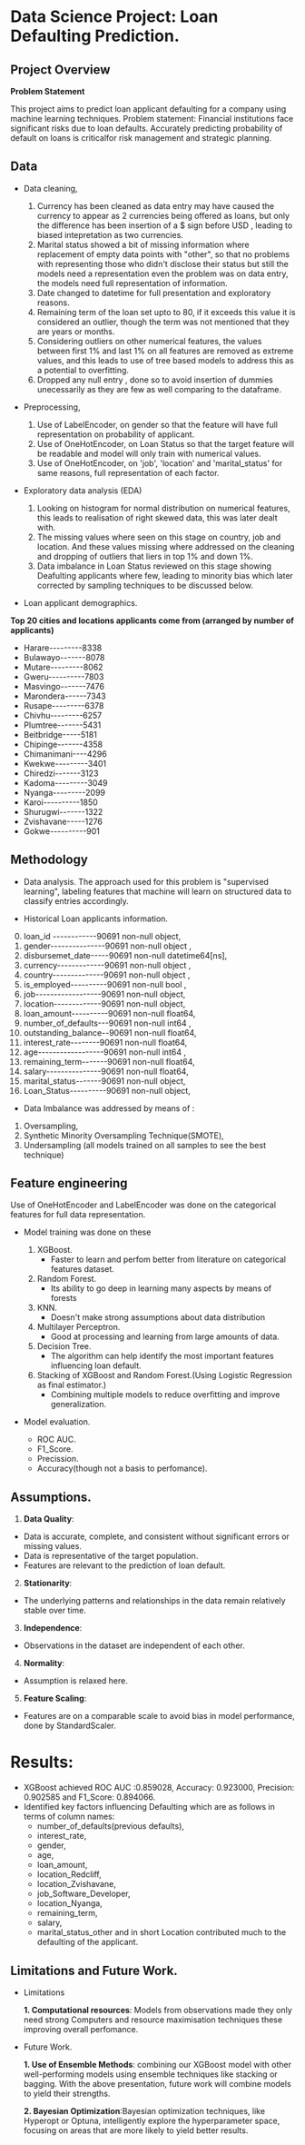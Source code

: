 # Data Science Project: Loan Defaulting Prediction.

## Project Overview
**Problem Statement**

This project aims to predict loan applicant defaulting for a company using machine learning techniques.
Problem statement: Financial institutions face significant risks due to loan defaults. Accurately predicting probability of default on loans is criticalfor risk management and strategic planning.

## Data
  - Data cleaning,
    1. Currency has been cleaned as data entry may have caused the currency to appear as 2 currencies being offered as loans, but only the difference has been insertion of a $ sign before USD , leading to biased intepretation as two currencies.
    2. Marital status showed a bit of missing information where replacement of empty data points with "other", so that no problems with representing those who didn't disclose their status but still the models need a representation even the problem was on data entry, the models need full representation of information.
    3. Date changed to datetime for full presentation and exploratory reasons.
    4. Remaining term of the loan set upto to 80, if it exceeds this value it is considered an outlier, though the term was not mentioned that they are years or months.
    5. Considering outliers on other numerical features, the values between first 1% and last 1% on all features are removed as extreme values, and this leads to use of tree based models to address this as a potential to overfitting.
    6. Dropped any null entry , done so to avoid insertion of dummies unecessarily as they are few as well comparing to the dataframe.
  - Preprocessing,
    1. Use of LabelEncoder, on gender so that the feature will have full representation on probability of applicant.
    2. Use of OneHotEncoder, on Loan Status so that the target feature will be readable and model will only train with numerical values.
    3. Use of OneHotEncoder, on 'job', 'location' and 'marital_status' for same reasons, full representation of each factor.
    
  - Exploratory data analysis (EDA)
    1. Looking on histogram for normal distribution on numerical features, this leads to realisation of right skewed data, this was later dealt with.
    2. The missing values where seen on this stage on country, job and location. And these values missing where addressed on the cleaning and dropping of outliers that liers in top 1% and down 1%.
    3. Data imbalance in Loan Status reviewed on this stage showing Deafulting applicants where few, leading to minority bias which later corrected by sampling techniques to be discussed below.

  
* Loan applicant demographics.
  
**Top 20 cities and locations applicants come from  (arranged by number of applicants)**
  
- Harare---------8338
- Bulawayo-------8078
- Mutare---------8062
- Gweru----------7803
- Masvingo-------7476
- Marondera------7343
- Rusape---------6378
- Chivhu---------6257
- Plumtree-------5431
- Beitbridge-----5181
- Chipinge-------4358
- Chimanimani----4296
- Kwekwe---------3401
- Chiredzi-------3123
- Kadoma---------3049
- Nyanga---------2099
- Karoi----------1850
- Shurugwi-------1322
- Zvishavane-----1276
- Gokwe----------901

## Methodology
* Data analysis.
  The approach used for this problem is "supervised learning", labeling features that machine will learn on structured data to classify entries accordingly.
  
* Historical Loan applicants information.
  
0.    loan_id ------------90691 non-null  object,        
1.   gender---------------90691 non-null  object ,       
2.   disbursemet_date-----90691 non-null  datetime64[ns],
3.   currency-------------90691 non-null  object ,       
4.   country--------------90691 non-null  object ,       
5.   is_employed----------90691 non-null  bool  ,        
6.   job------------------90691 non-null  object,        
7.   location-------------90691 non-null  object,        
8.   loan_amount----------90691 non-null  float64,       
9.   number_of_defaults---90691 non-null  int64 ,        
10.  outstanding_balance--90691 non-null  float64,       
11.  interest_rate--------90691 non-null  float64,       
12.  age------------------90691 non-null  int64 ,        
13.  remaining_term-------90691 non-null  float64,       
14.  salary---------------90691 non-null  float64,       
15.  marital_status-------90691 non-null  object,        
16.  Loan_Status----------90691 non-null  object,
    
* Data Imbalance was addressed by means of :
1. Oversampling,
2. Synthetic Minority Oversampling Technique(SMOTE),
3. Undersampling (all models trained on all samples to see the best technique)  

## Feature engineering
  Use of OneHotEncoder and LabelEncoder was done on the categorical features for full data representation.
  
* Model training was done on these
  1. XGBoost.
     - Faster to learn and perfom better from literature on categorical features dataset.
  2. Random Forest.
     - Its ability to go deep in learning many aspects by means of forests
  3. KNN.
     - Doesn't make strong assumptions about data distribution
  4. Multilayer Perceptron.
     - Good at processing and learning from large amounts of data.
  5. Decision Tree.
      - The algorithm can help identify the most important features influencing loan default.
  6. Stacking of XGBoost and Random Forest.(Using Logistic Regression as final estimator.)
      - Combining multiple models to reduce overfitting and improve generalization.
     
* Model evaluation.
  - ROC AUC.
  - F1_Score.
  - Precission.
  - Accuracy(though not a basis to perfomance).
## Assumptions.
1. **Data Quality**:
- Data is accurate, complete, and consistent without significant errors or missing values.
- Data is representative of the target population.
- Features are relevant to the prediction of loan default.
2. **Stationarity**:
- The underlying patterns and relationships in the data remain relatively stable over time.
3. **Independence**:
- Observations in the dataset are independent of each other.
4. **Normality**:
- Assumption is relaxed here.
5. **Feature Scaling**:
- Features are on a comparable scale to avoid bias in model performance, done by StandardScaler.

# Results:
* XGBoost	achieved ROC AUC :0.859028, Accuracy: 0.923000, Precision:	0.902585 and F1_Score:	0.894066.
* Identified key factors influencing Defaulting which are as follows in terms of column names:
  - number_of_defaults(previous defaults),
  -  interest_rate,
  -   gender,
  -   age,
  -   loan_amount,
  -   location_Redcliff,
  -   location_Zvishavane,
  -   job_Software_Developer,
  -  location_Nyanga,
  -  remaining_term,
  -  salary,
  -   marital_status_other and in short Location contributed much to the defaulting of the applicant.


## Limitations and Future Work.
- Limitations
  
  **1. Computational resources**: Models from observations made they only need strong Computers and resource maximisation techniques these improving overall perfomance.
- Future Work.
  
  **1. Use of Ensemble Methods**: combining our XGBoost model with other well-performing models using ensemble techniques like stacking or bagging. With the above presentation, future work will  combine models to yield their strengths.
  
  **2. Bayesian Optimization**:Bayesian optimization techniques, like Hyperopt or Optuna, intelligently explore the hyperparameter space, focusing on areas that are more likely to yield better results.

